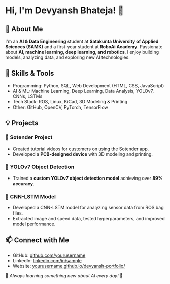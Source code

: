 # Hi, I'm Devyansh Bhateja! 👋

## 🚀 About Me
I'm an **AI & Data Engineering** student at **Satakunta University of Applied Sciences (SAMK)** and a first-year student at **RoboAi Academy**. Passionate about **AI, machine learning, deep learning, and robotics**, I enjoy building models, analyzing data, and exploring new AI technologies.

## 🔧 Skills & Tools
- Programming: Python, SQL, Web Development (HTML, CSS, JavaScript)
- AI & ML: Machine Learning, Deep Learning, Data Analysis, YOLOv7, CNNs, LSTMs
- Tech Stack: ROS, Linux, KiCad, 3D Modeling & Printing
- Other: GitHub, OpenCV, PyTorch, TensorFlow

## 💡 Projects
### 📌 Sotender Project
- Created tutorial videos for customers on using the Sotender app.
- Developed a **PCB-designed device** with 3D modeling and printing.

### 📌 YOLOv7 Object Detection
- Trained a **custom YOLOv7 object detection model** achieving over **89% accuracy**.

### 📌 CNN-LSTM Model
- Developed a CNN-LSTM model for analyzing sensor data from ROS bag files.
- Extracted image and speed data, tested hyperparameters, and improved model performance.

## 📫 Connect with Me
- GitHub: [github.com/yourusername](https://github.com/DevyanshBhateja)
- LinkedIn: [linkedin.com/in/sample]([https://linkedin.com/in/sample](https://www.linkedin.com/in/devyansh-bhateja-9b3303256/))
- Website: [yourusername.github.io/devyansh-portfolio/](https://yourusername.github.io/devyansh-portfolio/)

📌 *Always learning something new about AI every day!* 🚀

<!---
DevyanshBhateja/DevyanshBhateja is a ✨ special ✨ repository because its `README.md` (this file) appears on your GitHub profile.
You can click the Preview link to take a look at your changes.
--->
